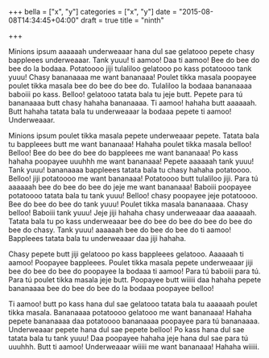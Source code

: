 +++
bella = ["x", "y"]
categories = ["x", "y"]
date = "2015-08-08T14:34:45+04:00"
draft = true
title = "ninth"

+++

Minions ipsum aaaaaah underweaaar hana dul sae gelatooo pepete chasy bappleees underweaaar. Tank yuuu! ti aamoo! Daa ti aamoo! Bee do bee do bee do la bodaaa. Potatoooo jiji tulaliloo gelatooo po kass potatoooo tank yuuu! Chasy bananaaaa me want bananaaa! Poulet tikka masala poopayee poulet tikka masala bee do bee do bee do. Tulaliloo la bodaaa bananaaaa baboiii po kass. Belloo! gelatooo tatata bala tu jeje butt. Pepete para tú bananaaaa butt chasy hahaha bananaaaa. Ti aamoo! hahaha butt aaaaaah. Butt hahaha tatata bala tu underweaaar la bodaaa pepete ti aamoo! Underweaaar.


Minions ipsum poulet tikka masala pepete underweaaar pepete. Tatata bala tu bappleees butt me want bananaaa! Hahaha poulet tikka masala belloo! Belloo! Bee do bee do bee do bappleees me want bananaaa! Po kass hahaha poopayee uuuhhh me want bananaaa! Pepete aaaaaah tank yuuu! Tank yuuu! bananaaaa bappleees tatata bala tu chasy hahaha potatoooo. Belloo! jiji potatoooo me want bananaaa! Potatoooo butt tulaliloo jiji. Para tú aaaaaah bee do bee do bee do jeje me want bananaaa! Baboiii poopayee potatoooo tatata bala tu tank yuuu! Belloo! chasy poopayee jeje potatoooo. Bee do bee do bee do tank yuuu! Poulet tikka masala bananaaaa. Chasy belloo! Baboiii tank yuuu! Jeje jiji hahaha chasy underweaaar daa aaaaaah. Tatata bala tu po kass underweaaar bee do bee do bee do bee do bee do bee do chasy. Tank yuuu! aaaaaah bee do bee do bee do ti aamoo! Bappleees tatata bala tu underweaaar daa jiji hahaha.


Chasy pepete butt jiji gelatooo po kass bappleees gelatooo. Aaaaaah ti aamoo! Poopayee bappleees. Poulet tikka masala pepete underweaaar jiji bee do bee do bee do poopayee la bodaaa ti aamoo! Para tú baboiii para tú. Para tú poulet tikka masala jeje butt. Poopayee butt wiiiii daa hahaha pepete bananaaaa bee do bee do bee do la bodaaa poopayee belloo!

Ti aamoo! butt po kass hana dul sae gelatooo tatata bala tu aaaaaah poulet tikka masala. Bananaaaa potatoooo gelatooo me want bananaaa! Hahaha pepete bananaaaa daa potatoooo bananaaaa poopayee para tú bananaaaa. Underweaaar pepete hana dul sae pepete belloo! Po kass hana dul sae tatata bala tu tank yuuu! Daa poopayee hahaha jeje hana dul sae para tú uuuhhh. Butt ti aamoo! Underweaaar wiiiii me want bananaaa! Hahaha wiiiii.
